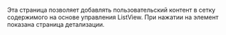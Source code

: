 ﻿Эта страница позволяет добавлять пользовательский контент в сетку содержимого на основе управления ListView. При нажатии на элемент показана страница детализации.